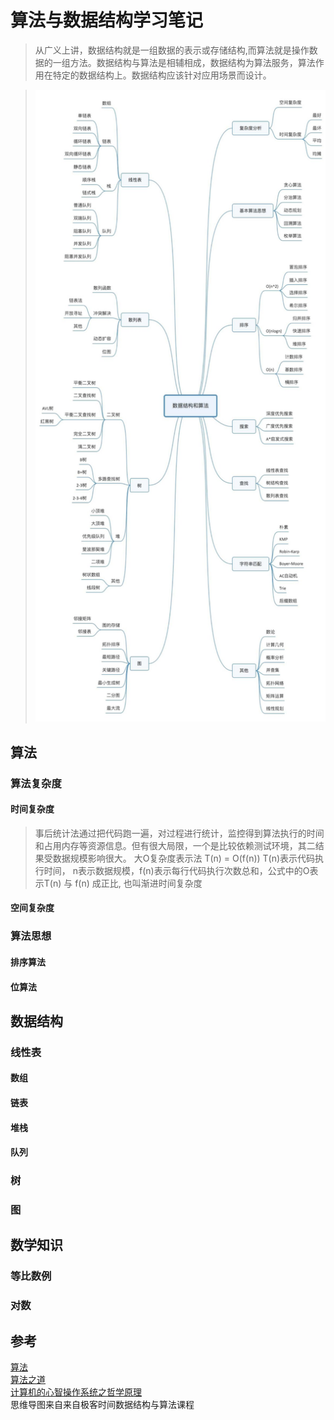 # 算法与数据结构学习笔记
>从广义上讲，数据结构就是一组数据的表示或存储结构,而算法就是操作数据的一组方法。数据结构与算法是相辅相成，数据结构为算法服务，算法作用在特定的数据结构上。数据结构应该针对应用场景而设计。

>![数据结构与算法思维导图](dataStructureAlgorithmsMind.jpg)

## 算法

### 算法复杂度
#### 时间复杂度
>事后统计法通过把代码跑一遍，对过程进行统计，监控得到算法执行的时间和占用内存等资源信息。但有很大局限，一个是比较依赖测试环境，其二结果受数据规模影响很大。
>大O复杂度表示法 T(n) = O(f(n)) T(n)表示代码执行时间， n表示数据规模，f(n)表示每行代码执行次数总和，公式中的O表示T(n) 与 f(n) 成正比, 也叫渐进时间复杂度
#### 空间复杂度

### 算法思想

#### 排序算法

#### 位算法

## 数据结构

### 线性表

#### 数组

#### 链表

#### 堆栈

#### 队列

### 树

### 图

## 数学知识

### 等比数例

### 对数

## 参考
[算法](https://book.douban.com/subject/19952400/)  
[算法之道](https://book.douban.com/subject/4249686/)  
[计算机的心智操作系统之哲学原理](https://book.douban.com/subject/3670621/)  
思维导图来自来自极客时间数据结构与算法课程  
